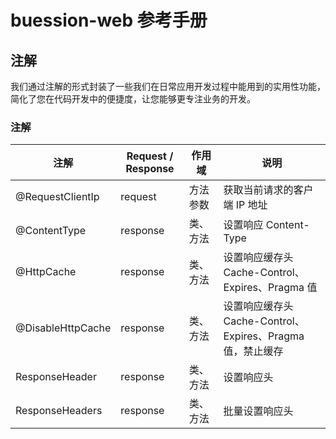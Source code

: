 # buession-web 参考手册


## 注解


我们通过注解的形式封装了一些我们在日常应用开发过程中能用到的实用性功能，简化了您在代码开发中的便捷度，让您能够更专注业务的开发。


### **注解**

|  注解                | Request / Response     | 作用域               | 说明                                                    |
|  ----               | ----                    | ----                | ----                                                   |
| @RequestClientIp    | request                 | 方法参数             | 获取当前请求的客户端 IP 地址                               |
| @ContentType        | response                | 类、方法             | 设置响应 Content-Type                                   |
| @HttpCache          | response                | 类、方法             | 设置响应缓存头 Cache-Control、Expires、Pragma 值           |
| @DisableHttpCache   | response                | 类、方法             | 设置响应缓存头 Cache-Control、Expires、Pragma 值，禁止缓存  |
| ResponseHeader      | response                | 类、方法             | 设置响应头                                                |
| ResponseHeaders     | response                | 类、方法             | 批量设置响应头                                             |
